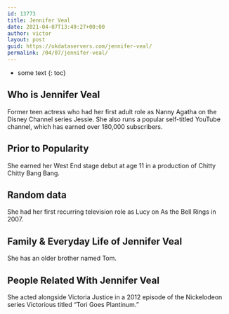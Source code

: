 ```yaml
---
id: 13773
title: Jennifer Veal
date: 2021-04-07T13:49:27+00:00
author: victor
layout: post
guid: https://ukdataservers.com/jennifer-veal/
permalink: /04/07/jennifer-veal/
---
```


* some text
{: toc}


## Who is Jennifer Veal



Former teen actress who had her first adult role as Nanny Agatha on the Disney Channel series Jessie. She also runs a popular self-titled YouTube channel, which has earned over 180,000 subscribers.

                
                
                
## Prior to Popularity



She earned her West End stage debut at age 11 in a production of Chitty Chitty Bang Bang.

                
                
                
## Random data



She had her first recurring television role as Lucy on As the Bell Rings in 2007.

                
                
                
## Family & Everyday Life of Jennifer Veal



She has an older brother named Tom.

                
                
                
## People Related With Jennifer Veal



She acted alongside Victoria Justice in a 2012 episode of the Nickelodeon series Victorious titled &#8220;Tori Goes Plantinum.&#8221;

                
              
            
          
          
          